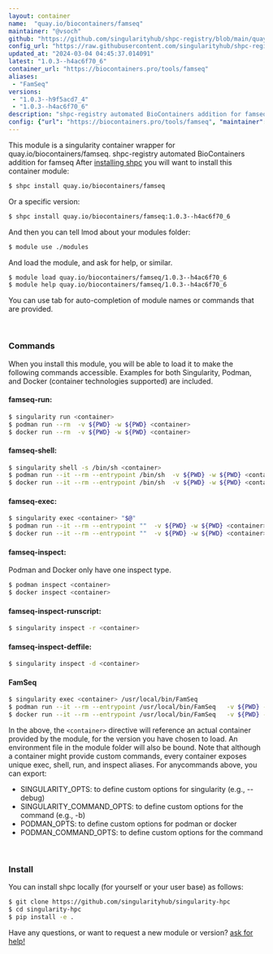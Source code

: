 ```yaml
---
layout: container
name:  "quay.io/biocontainers/famseq"
maintainer: "@vsoch"
github: "https://github.com/singularityhub/shpc-registry/blob/main/quay.io/biocontainers/famseq/container.yaml"
config_url: "https://raw.githubusercontent.com/singularityhub/shpc-registry/main/quay.io/biocontainers/famseq/container.yaml"
updated_at: "2024-03-04 04:45:37.014091"
latest: "1.0.3--h4ac6f70_6"
container_url: "https://biocontainers.pro/tools/famseq"
aliases:
 - "FamSeq"
versions:
 - "1.0.3--h9f5acd7_4"
 - "1.0.3--h4ac6f70_6"
description: "shpc-registry automated BioContainers addition for famseq"
config: {"url": "https://biocontainers.pro/tools/famseq", "maintainer": "@vsoch", "description": "shpc-registry automated BioContainers addition for famseq", "latest": {"1.0.3--h4ac6f70_6": "sha256:33df4273324baf9ebcec964eb3b76371ae4bff3613d1d2bc2315710541bfe9e1"}, "tags": {"1.0.3--h9f5acd7_4": "sha256:e5dd767e9ebc277efc6bc621b15a7d792298a7d0ee57a2c6409c03a0197ff564", "1.0.3--h4ac6f70_6": "sha256:33df4273324baf9ebcec964eb3b76371ae4bff3613d1d2bc2315710541bfe9e1"}, "docker": "quay.io/biocontainers/famseq", "aliases": {"FamSeq": "/usr/local/bin/FamSeq"}}
---
```


This module is a singularity container wrapper for quay.io/biocontainers/famseq.
shpc-registry automated BioContainers addition for famseq
After [installing shpc](#install) you will want to install this container module:


```bash
$ shpc install quay.io/biocontainers/famseq
```

Or a specific version:

```bash
$ shpc install quay.io/biocontainers/famseq:1.0.3--h4ac6f70_6
```

And then you can tell lmod about your modules folder:

```bash
$ module use ./modules
```

And load the module, and ask for help, or similar.

```bash
$ module load quay.io/biocontainers/famseq/1.0.3--h4ac6f70_6
$ module help quay.io/biocontainers/famseq/1.0.3--h4ac6f70_6
```

You can use tab for auto-completion of module names or commands that are provided.

<br>

### Commands

When you install this module, you will be able to load it to make the following commands accessible.
Examples for both Singularity, Podman, and Docker (container technologies supported) are included.

#### famseq-run:

```bash
$ singularity run <container>
$ podman run --rm  -v ${PWD} -w ${PWD} <container>
$ docker run --rm  -v ${PWD} -w ${PWD} <container>
```

#### famseq-shell:

```bash
$ singularity shell -s /bin/sh <container>
$ podman run --it --rm --entrypoint /bin/sh  -v ${PWD} -w ${PWD} <container>
$ docker run --it --rm --entrypoint /bin/sh  -v ${PWD} -w ${PWD} <container>
```

#### famseq-exec:

```bash
$ singularity exec <container> "$@"
$ podman run --it --rm --entrypoint ""  -v ${PWD} -w ${PWD} <container> "$@"
$ docker run --it --rm --entrypoint ""  -v ${PWD} -w ${PWD} <container> "$@"
```

#### famseq-inspect:

Podman and Docker only have one inspect type.

```bash
$ podman inspect <container>
$ docker inspect <container>
```

#### famseq-inspect-runscript:

```bash
$ singularity inspect -r <container>
```

#### famseq-inspect-deffile:

```bash
$ singularity inspect -d <container>
```


#### FamSeq

```bash
$ singularity exec <container> /usr/local/bin/FamSeq
$ podman run --it --rm --entrypoint /usr/local/bin/FamSeq   -v ${PWD} -w ${PWD} <container> -c " $@"
$ docker run --it --rm --entrypoint /usr/local/bin/FamSeq   -v ${PWD} -w ${PWD} <container> -c " $@"
```



In the above, the `<container>` directive will reference an actual container provided
by the module, for the version you have chosen to load. An environment file in the
module folder will also be bound. Note that although a container
might provide custom commands, every container exposes unique exec, shell, run, and
inspect aliases. For anycommands above, you can export:

 - SINGULARITY_OPTS: to define custom options for singularity (e.g., --debug)
 - SINGULARITY_COMMAND_OPTS: to define custom options for the command (e.g., -b)
 - PODMAN_OPTS: to define custom options for podman or docker
 - PODMAN_COMMAND_OPTS: to define custom options for the command

<br>

### Install

You can install shpc locally (for yourself or your user base) as follows:

```bash
$ git clone https://github.com/singularityhub/singularity-hpc
$ cd singularity-hpc
$ pip install -e .
```

Have any questions, or want to request a new module or version? [ask for help!](https://github.com/singularityhub/singularity-hpc/issues)